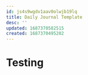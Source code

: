 ```yaml
---
id: js4s9wgdv1aav0olwjb19lq
title: Daily Journal Template
desc: ''
updated: 1687370582515
created: 1687370495202
---
```


# Testing
